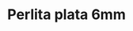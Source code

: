 ---
title: Perlita plata 6mm
date: 
draft: false

# descripcion
description : Perla de plata

materials: Plata 925

color: Plateado

dimensions: 6mm diam

code: 01-20-0498

type: "Aros"

categories: []

price: $1.180,00

# Images
# first image will be shown in the product page
images:
  # - image: "images/path_to_image"
  # La ubicacion de las imagenes es imagenes/Aros/Aros.Solo Plata/01-20-0498-perlita-plata-6mm
  - image: "./images/aros/solo_plata/01-20-0498_a.JPG"
---
